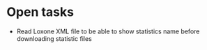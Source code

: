 # Open tasks

- Read Loxone XML file to be able to show statistics name before downloading statistic files
